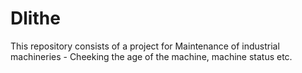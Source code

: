 # Dlithe
This repository consists of a project for Maintenance of industrial machineries - Cheeking the age of the machine, machine status etc.
